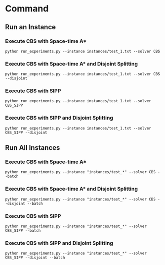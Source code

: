 # Command

## Run an Instance
### Execute CBS with Space-time A*
```shell
python run_experiments.py --instance instances/test_1.txt --solver CBS
```

### Execute CBS with Space-time A* and Disjoint Splitting
```shell
python run_experiments.py --instance instances/test_1.txt --solver CBS --disjoint
```

### Execute CBS with SIPP
```shell
python run_experiments.py --instance instances/test_1.txt --solver CBS_SIPP
```

### Execute CBS with SIPP and Disjoint Splitting
```shell
python run_experiments.py --instance instances/test_1.txt --solver CBS_SIPP --disjoint
```


## Run All Instances
### Execute CBS with Space-time A*
```shell
python run_experiments.py --instance "instances/test_*" --solver CBS --batch
```

### Execute CBS with Space-time A* and Disjoint Splitting
```shell
python run_experiments.py --instance "instances/test_*" --solver CBS --disjoint --batch
```

### Execute CBS with SIPP
```shell
python run_experiments.py --instance "instances/test_*" --solver CBS_SIPP --batch
```

### Execute CBS with SIPP and Disjoint Splitting
```shell
python run_experiments.py --instance "instances/test_*" --solver CBS_SIPP --disjoint --batch
```